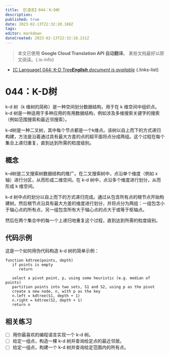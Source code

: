 ```yaml
---
title: 【C语言】044：K-D树
description: 
published: true
date: 2023-02-13T22:32:20.188Z
tags: 
editor: markdown
dateCreated: 2023-02-13T22:32:18.231Z
---
```


> 本文已使用 **Google Cloud Translation API 自动翻译**。
某些文档最好以原文阅读。{.is-info}



- [[C Language] 044: K-D Tree***English** document is available*](/en/Knowledge-base/Algorithm/c-language-044-k-d-tree)
{.links-list}


# 044：K-D树

k-d 树（k 维树的简称）是一种空间划分数据结构，用于在 k 维空间中组织点。 k-d 树是一种适用于多种应用的有用数据结构，例如涉及多维搜索关键字的搜索（例如范围搜索和最近邻搜索）。

k-d树是一种二叉树，其中每个节点都是一个k维点。该树以自上而下的方式递归构建，方法是沿着通过具有最大方差的点的超平面将点分成两组。这个过程在每个集合上递归重复，直到达到所需的粒度级别。

## 概念

k-d树是二叉搜索树数据结构的推广。在二叉搜索树中，点沿单个维度（例如 x 轴）进行分区，从而形成二维空间。在 k-d 树中，点沿多个维度进行划分，从而形成 k 维空间。

k-d 树中点的划分以自上而下的方式递归完成。通过从包含所有点的根节点开始构建树。然后根节点沿具有最大方差的维度进行划分，并将点分为两组：一组包含小于轴心点的所有点，另一组包含所有大于轴心点的点大于或等于枢轴点。

然后在两个集合中的每一个上递归地重复这个过程，直到达到所需的粒度级别。

## 代码示例

这是一个如何用伪代码构造 k-d 树的简单示例：

```
function kdtree(points, depth)
   if points is empty
      return

   select a pivot point, p, using some heuristic (e.g. median of points)
   partition points into two sets, S1 and S2, using p as the pivot
   create a new node, n, with p as the key
   n.left = kdtree(S1, depth + 1)
   n.right = kdtree(S2, depth + 1)
   return n
```

## 相关练习

- [ ] 用你最喜欢的编程语言实现一个 k-d 树。
- [ ] 给定一组点，构造一棵 k-d 树并查询给定点的最近邻居。
- [ ] 给定一组点，构建一个 k-d 树并查询给定范围内的所有点。